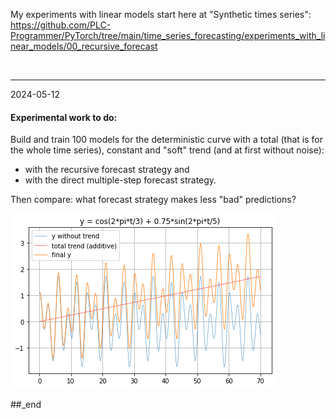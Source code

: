 My experiments with linear models start here at "Synthetic times series": https://github.com/PLC-Programmer/PyTorch/tree/main/time_series_forecasting/experiments_with_linear_models/00_recursive_forecast

<br/>

---
2024-05-12
#### Experimental work to do:

Build and train 100 models for the deterministic curve with a total (that is for the whole time series), constant and "soft" trend (and at first without noise):
* with the recursive forecast strategy and
* with the direct multiple-step forecast strategy.

Then compare: what forecast strategy makes less "bad" predictions?

![plot](../experiments_with_linear_models/experiments_with_trends/deterministic_curve_with_trend.png)

##_end
